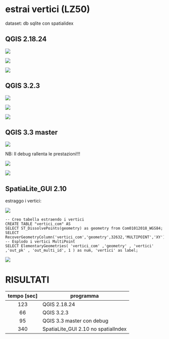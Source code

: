 # estrai vertici (LZ50)

dataset: db sqlite con spatialidex

## QGIS 2.18.24

![](../img/qgis21824_info.png)

![](../img/estrai_vertici/qgis21824_01.png)

![](../img/estrai_vertici/qgis21824_02.png)

## QGIS 3.2.3

![](../img/qgis323_info.png)

![](../img/estrai_vertici/qgis323_01.png)

![](../img/estrai_vertici/qgis323_02.png)

## QGIS 3.3 master

![](../img/qgis33_master_info.png)

NB: Il debug rallenta le prestazioni!!!

![](../img/estrai_vertici/qgis33master_01.png)

![](../img/estrai_vertici/qgis33master_02.png)

## SpatiaLite_GUI 2.10

estraggo i vertici:

![](../img/spatialite_gui_210_info.png)

```
-- Creo tabella estraendo i vertici
CREATE TABLE "vertici_com" AS
SELECT ST_DissolvePoints(geometry) as geometry from Com01012018_WGS84;
SELECT RecoverGeometryColumn('vertici_com','geometry',32632,'MULTIPOINT','XY');
-- Esplodo i vertici MultiPoint
SELECT ElementaryGeometries( 'vertici_com' ,'geometry' , 'vertici' ,'out_pk' , 'out_multi_id', 1 ) as num, 'vertici' as label;
```
![](../img/estrai_vertici/spatialite_gui_210_03.png)

# RISULTATI

tempo [sec]|programma
:---------:|---------
123|QGIS 2.18.24
66|QGIS 3.2.3
95|QGIS 3.3 master con debug
340| SpatiaLite_GUI 2.10 no spatialIndex
